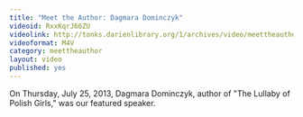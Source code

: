 ```yaml
---
title: "Meet the Author: Dagmara Dominczyk"
videoid: RxxKqrJ66ZU
videolink: http://tonks.darienlibrary.org/1/archives/video/meettheauthor/20130725_dagmara_dominczyk.m4v
videoformat: M4V
category: meettheauthor
layout: video
published: yes
---
```


On Thursday, July 25, 2013, Dagmara Dominczyk, author of "The Lullaby of Polish Girls," was our featured speaker. 